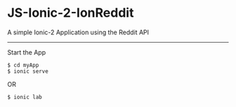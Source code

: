 # JS-Ionic-2-IonReddit

A simple Ionic-2 Application using the Reddit API
___

Start the App

```
$ cd myApp
$ ionic serve
```

OR

```
$ ionic lab
```